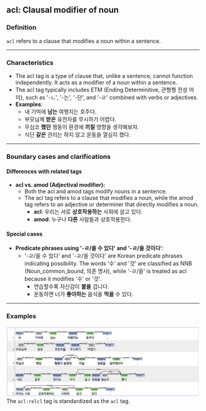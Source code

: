 ## acl: Clausal modifier of noun

### Definition
`acl` refers to a clause that modifies a noun within a sentence.

---

### Characteristics
- The acl tag is a type of clause that, unlike a sentence, cannot function independently. It acts as a modifier of a noun within a sentence.
- The acl tag typically includes ETM (Ending Determinitive, 관형형 전성 어미), such as '-ㄴ', '-는', '-던', and '-ㄹ' combined with verbs or adjectives.
- **Examples**:
    - 내 기억에 **남는** 여행지는 호주다.
    - 부모님께 **받은** 유전자를 무시하기 어렵다.
    - 무심코 **했던** 행동이 환경에 **끼칠** 영향을 생각해보자.
    - 식단 **같은** 관리는 하지 않고 운동을 열심히 했다.

---

### Boundary cases and clarifications

#### Differences with related tags
- **acl vs. amod (Adjectival modifier):**  
    - Both the acl and amod tags modify nouns in a sentence.
    - The acl tag refers to a clause that modifies a noun, while the amod tag refers to an adjective or determiner that directly modifies a noun.
        - **acl**: 우리는 서로 **상호작용하는** 사회에 살고 있다.
        - **amod**: 누구나 **다른** 사람들과 상호작용한다.

#### Special cases
- **Predicate phrases using '-ㄹ/을 수 있다' and '-ㄹ/을 것이다'**:  
    - '-ㄹ/을 수 있다' and '-ㄹ/을 것이다' are Korean predicate phrases indicating possibility. The words '수' and '것' are classified as NNB (Noun_common_bound, 의존 명사), while '-ㄹ/을' is treated as acl because it modifies '수' or '것'.
        - 연습할수록 자신감이 **붙을** 겁니다.
        - 운동하면 너가 **좋아하는** 음식을 **먹을** 수 있다.

---

### Examples
![acl Example](acl.png)
The `acl:relcl` tag is standardized as the `acl` tag.
